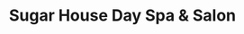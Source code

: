 ---
title: "Sugar House Day Spa & Salon"
url: /alexandria/sugar-house-day-spa-und-salon/
shop: Kosmetik
---